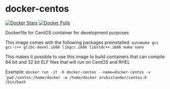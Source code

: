 # docker-centos

[![Docker Stars](https://img.shields.io/docker/stars/arubislander/centos.svg)](https://hub.docker.com/r/arubislander/centos/)
[![Docker Pulls](https://img.shields.io/docker/pulls/arubislander/centos.svg)](https://hub.docker.com/r/arubislander/centos/)

Dockerfile for CentOS container for development purposes

This image comes with the following packages preinstalled:
`automake
gcc
gcc-c++
glibc-devel.i686
libgcc.i686
libstdc++.i686
make
nano`

This makes it possible to use this image to build containers that can compile 64 bit and 32 bit ELF files that will run on CentOS and RHEL

Example:
`docker run -it -h docker-centos --name=docker-centos -v `\``pwd`\``/centos:/home/docker -w /home/docker arubislander/centos:6 /bin/bash`
